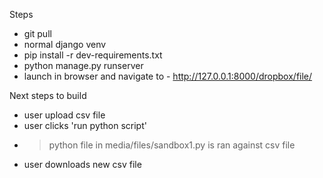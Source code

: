 


Steps
- git pull
- normal django venv
- pip install -r dev-requirements.txt
- python manage.py runserver
- launch in browser and navigate to  - http://127.0.0.1:8000/dropbox/file/


Next steps to build
- user upload csv file
- user clicks 'run python script'
- > python file in media/files/sandbox1.py is ran against csv file
- user downloads new csv file
